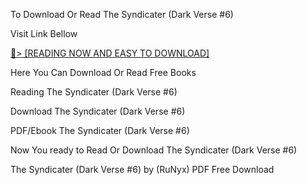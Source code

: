 To Download Or Read The Syndicater (Dark Verse #6)

Visit Link Bellow

<a href="https://uk.ebookarea.xyz/?book=216953177-the-syndicater">📖&gt; [READING NOW AND EASY TO DOWNLOAD]</a>

Here You Can Download Or Read Free Books

Reading The Syndicater (Dark Verse #6)

Download The Syndicater (Dark Verse #6)

PDF/Ebook The Syndicater (Dark Verse #6)

Now You ready to Read Or Download The Syndicater (Dark Verse #6)

The Syndicater (Dark Verse #6) by (RuNyx) PDF Free Download
